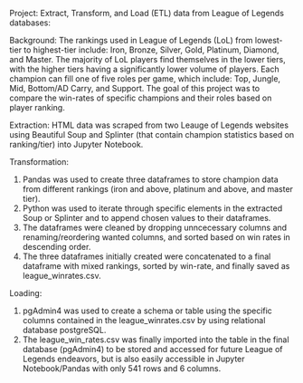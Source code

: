 Project: Extract, Transform, and Load (ETL) data from League of Legends databases:

Background: The rankings used in League of Legends (LoL) from lowest-tier to highest-tier include: Iron, Bronze, Silver, Gold, Platinum, Diamond, and Master. The majority of LoL players find themselves in the lower tiers, with the higher tiers having a significantly lower volume of players. Each champion can fill one of five roles per game, which include: Top, Jungle, Mid, Bottom/AD Carry, and Support. The goal of this project was to compare the win-rates of specific champions and their roles based on player ranking.

Extraction: HTML data was scraped from two Leauge of Legends websites using Beautiful Soup and Splinter (that contain champion statistics based on ranking/tier) into Jupyter Notebook.
    
Transformation:
1) Pandas was used to create three dataframes to store champion data from different rankings (iron and above, platinum and above, and master tier).
2) Python was used to iterate through specific elements in the extracted Soup or Splinter and to append chosen values to their dataframes. 
3) The dataframes were cleaned by dropping unncecessary columns and renaming/reordering wanted columns, and sorted based on win rates in descending order.
4) The three dataframes initially created were concatenated to a final dataframe with mixed rankings, sorted by win-rate, and finally saved as league_winrates.csv.
    
Loading:
1) pgAdmin4 was used to create a schema or table using the specific columns contained in the league_winrates.csv by using relational database postgreSQL.
2) The league_win_rates.csv was finally imported into the table in the final database (pgAdmin4) to be stored and accessed for future League of Legends endeavors, but is also easily accessible in Jupyter Notebook/Pandas with only 541 rows and 6 columns. 



